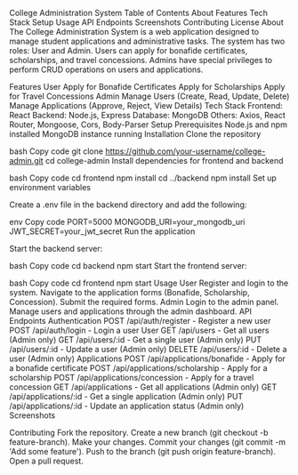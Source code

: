 College Administration System
Table of Contents
About
Features
Tech Stack
Setup
Usage
API Endpoints
Screenshots
Contributing
License
About
The College Administration System is a web application designed to manage student applications and administrative tasks. The system has two roles: User and Admin. Users can apply for bonafide certificates, scholarships, and travel concessions. Admins have special privileges to perform CRUD operations on users and applications.

Features
User
Apply for Bonafide Certificates
Apply for Scholarships
Apply for Travel Concessions
Admin
Manage Users (Create, Read, Update, Delete)
Manage Applications (Approve, Reject, View Details)
Tech Stack
Frontend: React
Backend: Node.js, Express
Database: MongoDB
Others: Axios, React Router, Mongoose, Cors, Body-Parser
Setup
Prerequisites
Node.js and npm installed
MongoDB instance running
Installation
Clone the repository

bash
Copy code
git clone https://github.com/your-username/college-admin.git
cd college-admin
Install dependencies for frontend and backend

bash
Copy code
cd frontend
npm install
cd ../backend
npm install
Set up environment variables

Create a .env file in the backend directory and add the following:

env
Copy code
PORT=5000
MONGODB_URI=your_mongodb_uri
JWT_SECRET=your_jwt_secret
Run the application

Start the backend server:

bash
Copy code
cd backend
npm start
Start the frontend server:

bash
Copy code
cd frontend
npm start
Usage
User
Register and login to the system.
Navigate to the application forms (Bonafide, Scholarship, Concession).
Submit the required forms.
Admin
Login to the admin panel.
Manage users and applications through the admin dashboard.
API Endpoints
Authentication
POST /api/auth/register - Register a new user
POST /api/auth/login - Login a user
User
GET /api/users - Get all users (Admin only)
GET /api/users/:id - Get a single user (Admin only)
PUT /api/users/:id - Update a user (Admin only)
DELETE /api/users/:id - Delete a user (Admin only)
Applications
POST /api/applications/bonafide - Apply for a bonafide certificate
POST /api/applications/scholarship - Apply for a scholarship
POST /api/applications/concession - Apply for a travel concession
GET /api/applications - Get all applications (Admin only)
GET /api/applications/:id - Get a single application (Admin only)
PUT /api/applications/:id - Update an application status (Admin only)
Screenshots


Contributing
Fork the repository.
Create a new branch (git checkout -b feature-branch).
Make your changes.
Commit your changes (git commit -m 'Add some feature').
Push to the branch (git push origin feature-branch).
Open a pull request.
